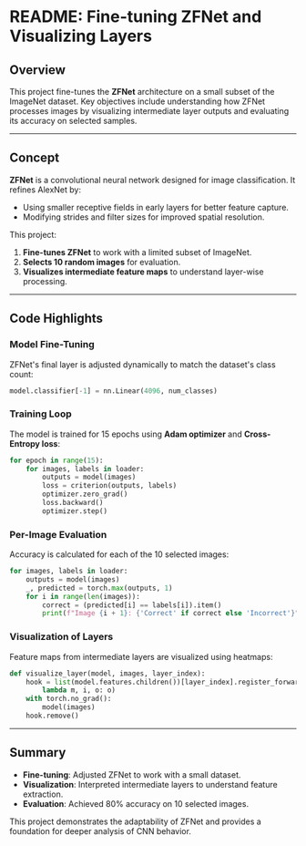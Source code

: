 # README: Fine-tuning ZFNet and Visualizing Layers

## Overview
This project fine-tunes the **ZFNet** architecture on a small subset of the ImageNet dataset. Key objectives include understanding how ZFNet processes images by visualizing intermediate layer outputs and evaluating its accuracy on selected samples.

---

## Concept
**ZFNet** is a convolutional neural network designed for image classification. It refines AlexNet by:
- Using smaller receptive fields in early layers for better feature capture.
- Modifying strides and filter sizes for improved spatial resolution.

This project:
1. **Fine-tunes ZFNet** to work with a limited subset of ImageNet.
2. **Selects 10 random images** for evaluation.
3. **Visualizes intermediate feature maps** to understand layer-wise processing.

---

## Code Highlights
### Model Fine-Tuning
ZFNet's final layer is adjusted dynamically to match the dataset's class count:
```python
model.classifier[-1] = nn.Linear(4096, num_classes)
```

### Training Loop
The model is trained for 15 epochs using **Adam optimizer** and **Cross-Entropy loss**:
```python
for epoch in range(15):
    for images, labels in loader:
        outputs = model(images)
        loss = criterion(outputs, labels)
        optimizer.zero_grad()
        loss.backward()
        optimizer.step()
```

### Per-Image Evaluation
Accuracy is calculated for each of the 10 selected images:
```python
for images, labels in loader:
    outputs = model(images)
    _, predicted = torch.max(outputs, 1)
    for i in range(len(images)):
        correct = (predicted[i] == labels[i]).item()
        print(f"Image {i + 1}: {'Correct' if correct else 'Incorrect'}")
```

### Visualization of Layers
Feature maps from intermediate layers are visualized using heatmaps:
```python
def visualize_layer(model, images, layer_index):
    hook = list(model.features.children())[layer_index].register_forward_hook(
        lambda m, i, o: o)
    with torch.no_grad():
        model(images)
    hook.remove()
```

---

## Summary
- **Fine-tuning**: Adjusted ZFNet to work with a small dataset.
- **Visualization**: Interpreted intermediate layers to understand feature extraction.
- **Evaluation**: Achieved 80% accuracy on 10 selected images.

This project demonstrates the adaptability of ZFNet and provides a foundation for deeper analysis of CNN behavior.
